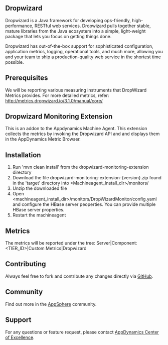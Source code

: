 ## Dropwizard

Dropwizard is a Java framework for developing ops-friendly, high-performance, RESTful web services.
Dropwizard pulls together stable, mature libraries from the Java ecosystem into a simple, light-weight package that lets you focus on getting things done.

Dropwizard has out-of-the-box support for sophisticated configuration, application metrics, logging, operational tools, and much more, allowing you and your team to ship a production-quality web service in the shortest time possible.
 
## Prerequisites
We will be reporting various measuring instruments that DropWizard Metrics provides. For more detailed metrics, refer: 
http://metrics.dropwizard.io/3.1.0/manual/core/

## Dropwizard Monitoring Extension

This is an addon to the Appdynamics Machine Agent. This extension collects the metrics by invoking the Dropwizard API and and displays them in the AppDynamics Metric Browser.

## Installation

1. Run 'mvn clean install' from the dropwizard-monitoring-extension directory
2. Download the file dropwizard-monitoring-extension-{version}.zip found in the 'target' directory into \<Machineagent_Install_dir\>/monitors/
3. Unzip the downloaded file
4. Open \<machineagent_install_dir\>/monitors/DropWizardMonitor/config.yaml and configure the HBase server peoperties. You can provide multiple HBase server properties.
5. Restart the machineagent

## Metrics

The metrics will be reported under the tree: Server|Component:<TIER_ID>|Custom Metrics|Dropwizard

## Contributing

Always feel free to fork and contribute any changes directly via [GitHub](https://github.com/Appdynamics/dropwizard-monitoring-extension/).

## Community

Find out more in the [AppSphere](https://www.appdynamics.com/community/exchange/) community.

## Support

For any questions or feature request, please contact [AppDynamics Center of Excellence](mailto:help@appdynamics.com).
